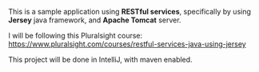 This is a sample application using **RESTful services**, specifically
by using **Jersey** java framework, and **Apache Tomcat** server.

I will be following this Pluralsight course:
https://www.pluralsight.com/courses/restful-services-java-using-jersey


This project will be done in IntelliJ, with maven enabled.